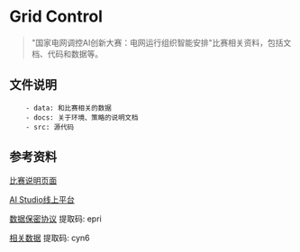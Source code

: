 # Grid Control
> "国家电网调控AI创新大赛：电网运行组织智能安排"比赛相关资料，包括文档、代码和数据等。

## 文件说明

```
    - data: 和比赛相关的数据
    - docs: 关于环境、策略的说明文档
    - src: 源代码
```


## 参考资料

[比赛说明页面](http://sgcc.smartgrid-challenge.com.cn/#/channels/4)

[AI Studio线上平台](https://aistudio.baidu.com/aistudio/competition/detail/111)

[数据保密协议](https://pan.baidu.com/s/1MM3Pmhk-tbJkOFvYz3S0gA?_at_=1629269632128) 提取码: epri

[相关数据](https://pan.baidu.com/s/15Q_w2AbwMBnLPX6AaywOKg) 提取码: cyn6

